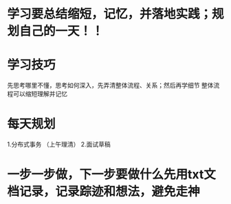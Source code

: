 # 学习要总结缩短，记忆，并落地实践；规划自己的一天！！


# 学习技巧
先思考哪里不懂，思考如何深入，先弄清整体流程、关系；然后再学细节
整体流程可以缩短理解并记忆

# 每天规划
1.分布式事务 （上午理清）
2.面试草稿

# 一步一步做，下一步要做什么先用txt文档记录，记录踪迹和想法，避免走神